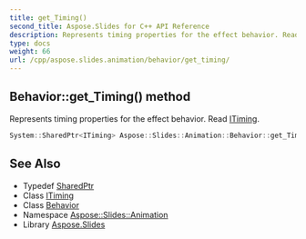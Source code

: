 ```yaml
---
title: get_Timing()
second_title: Aspose.Slides for C++ API Reference
description: Represents timing properties for the effect behavior. Read ITiming.
type: docs
weight: 66
url: /cpp/aspose.slides.animation/behavior/get_timing/
---
```

## Behavior::get_Timing() method


Represents timing properties for the effect behavior. Read [ITiming](../../itiming/).

```cpp
System::SharedPtr<ITiming> Aspose::Slides::Animation::Behavior::get_Timing() override
```

## See Also

* Typedef [SharedPtr](../../system/sharedptr/)
* Class [ITiming](../itiming/)
* Class [Behavior](./)
* Namespace [Aspose::Slides::Animation](../)
* Library [Aspose.Slides](../../)